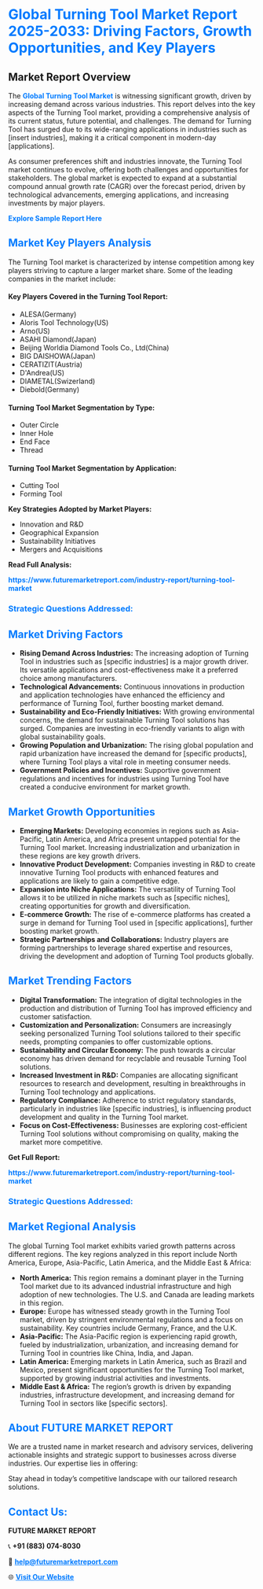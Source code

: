 <h1 style="color: #007BFF;">Global Turning Tool Market Report 2025-2033: Driving Factors, Growth Opportunities, and Key Players</h1>

<section id="overview">
<h2>Market Report Overview</h2>
<p>The <a href="https://www.futuremarketreport.com/industry-report/turning-tool-market" style="color: #007BFF; text-decoration: none;"><strong>Global Turning Tool Market</strong></a> is witnessing significant growth, driven by increasing demand across various industries. This report delves into the key aspects of the Turning Tool market, providing a comprehensive analysis of its current status, future potential, and challenges. The demand for Turning Tool has surged due to its wide-ranging applications in industries such as [insert industries], making it a critical component in modern-day [applications].</p>
<p>As consumer preferences shift and industries innovate, the Turning Tool market continues to evolve, offering both challenges and opportunities for stakeholders. The global market is expected to expand at a substantial compound annual growth rate (CAGR) over the forecast period, driven by technological advancements, emerging applications, and increasing investments by major players.</p>
</section>

<section id="overview">
<p><a href="https://www.futuremarketreport.com/request-sample/reportId=106115" style="color: #007BFF; text-decoration: none;"><strong>Explore Sample Report Here</strong></a></p>
</section>

<section id="key-players">
<h2 style="color: #007BFF;">Market Key Players Analysis</h2>
<p>The Turning Tool market is characterized by intense competition among key players striving to capture a larger market share. Some of the leading companies in the market include:</p>
<h4>Key Players Covered in the Turning Tool Report:</h4>
<ul><li>ALESA(Germany)</li><li>Aloris Tool Technology(US)</li><li>Arno(US)</li><li>ASAHI Diamond(Japan)</li><li>Beijing Worldia Diamond Tools Co., Ltd(China)</li><li>BIG DAISHOWA(Japan)</li><li>CERATIZIT(Austria)</li><li>D&#039;Andrea(US)</li><li>DIAMETAL(Swizerland)</li><li>Diebold(Germany)</li></ul>
<h4>Turning Tool Market Segmentation by Type:</h4>
<ul><li>Outer Circle</li><li>Inner Hole</li><li>End Face</li><li>Thread</li></ul>

<h4>Turning Tool Market Segmentation by Application:</h4>
<ul><li>Cutting Tool</li><li>Forming Tool</li></ul>
<p><strong>Key Strategies Adopted by Market Players:</strong></p>
<ul>
<li>Innovation and R&D</li>
<li>Geographical Expansion</li>
<li>Sustainability Initiatives</li>
<li>Mergers and Acquisitions</li>
</ul>
</section>

<section>
<p><strong>Read Full Analysis: </strong></p><a href="https://www.futuremarketreport.com/industry-report/turning-tool-market" style="color: #007BFF; text-decoration: none;"><strong>https://www.futuremarketreport.com/industry-report/turning-tool-market</strong></a>
<h3 style="color: #007BFF;">Strategic Questions Addressed:</h3>
</section>

<section id="driving-factors">
<h2 style="color: #007BFF;">Market Driving Factors</h2>
<ul>
<li><strong>Rising Demand Across Industries:</strong> The increasing adoption of Turning Tool in industries such as [specific industries] is a major growth driver. Its versatile applications and cost-effectiveness make it a preferred choice among manufacturers.</li>
<li><strong>Technological Advancements:</strong> Continuous innovations in production and application technologies have enhanced the efficiency and performance of Turning Tool, further boosting market demand.</li>
<li><strong>Sustainability and Eco-Friendly Initiatives:</strong> With growing environmental concerns, the demand for sustainable Turning Tool solutions has surged. Companies are investing in eco-friendly variants to align with global sustainability goals.</li>
<li><strong>Growing Population and Urbanization:</strong> The rising global population and rapid urbanization have increased the demand for [specific products], where Turning Tool plays a vital role in meeting consumer needs.</li>
<li><strong>Government Policies and Incentives:</strong> Supportive government regulations and incentives for industries using Turning Tool have created a conducive environment for market growth.</li>
</ul>
</section>

<section id="growth-opportunities">
<h2 style="color: #007BFF;">Market Growth Opportunities</h2>
<ul>
<li><strong>Emerging Markets:</strong> Developing economies in regions such as Asia-Pacific, Latin America, and Africa present untapped potential for the Turning Tool market. Increasing industrialization and urbanization in these regions are key growth drivers.</li>
<li><strong>Innovative Product Development:</strong> Companies investing in R&D to create innovative Turning Tool products with enhanced features and applications are likely to gain a competitive edge.</li>
<li><strong>Expansion into Niche Applications:</strong> The versatility of Turning Tool allows it to be utilized in niche markets such as [specific niches], creating opportunities for growth and diversification.</li>
<li><strong>E-commerce Growth:</strong> The rise of e-commerce platforms has created a surge in demand for Turning Tool used in [specific applications], further boosting market growth.</li>
<li><strong>Strategic Partnerships and Collaborations:</strong> Industry players are forming partnerships to leverage shared expertise and resources, driving the development and adoption of Turning Tool products globally.</li>
</ul>
</section>

<section id="trending-factors">
<h2 style="color: #007BFF;">Market Trending Factors</h2>
<ul>
<li><strong>Digital Transformation:</strong> The integration of digital technologies in the production and distribution of Turning Tool has improved efficiency and customer satisfaction.</li>
<li><strong>Customization and Personalization:</strong> Consumers are increasingly seeking personalized Turning Tool solutions tailored to their specific needs, prompting companies to offer customizable options.</li>
<li><strong>Sustainability and Circular Economy:</strong> The push towards a circular economy has driven demand for recyclable and reusable Turning Tool solutions.</li>
<li><strong>Increased Investment in R&D:</strong> Companies are allocating significant resources to research and development, resulting in breakthroughs in Turning Tool technology and applications.</li>
<li><strong>Regulatory Compliance:</strong> Adherence to strict regulatory standards, particularly in industries like [specific industries], is influencing product development and quality in the Turning Tool market.</li>
<li><strong>Focus on Cost-Effectiveness:</strong> Businesses are exploring cost-efficient Turning Tool solutions without compromising on quality, making the market more competitive.</li>
</ul>
</section>

<section>
<p><strong>Get Full Report: </strong></p><a href="https://www.futuremarketreport.com/industry-report/turning-tool-market" style="color: #007BFF; text-decoration: none;"><strong>https://www.futuremarketreport.com/industry-report/turning-tool-market</strong></a>
<h3 style="color: #007BFF;">Strategic Questions Addressed:</h3>
</section>


<section id="regional-analysis">
<h2 style="color: #007BFF;">Market Regional Analysis</h2>
<p>The global Turning Tool market exhibits varied growth patterns across different regions. The key regions analyzed in this report include North America, Europe, Asia-Pacific, Latin America, and the Middle East & Africa:</p>
<ul>
<li><strong>North America:</strong> This region remains a dominant player in the Turning Tool market due to its advanced industrial infrastructure and high adoption of new technologies. The U.S. and Canada are leading markets in this region.</li>
<li><strong>Europe:</strong> Europe has witnessed steady growth in the Turning Tool market, driven by stringent environmental regulations and a focus on sustainability. Key countries include Germany, France, and the U.K.</li>
<li><strong>Asia-Pacific:</strong> The Asia-Pacific region is experiencing rapid growth, fueled by industrialization, urbanization, and increasing demand for Turning Tool in countries like China, India, and Japan.</li>
<li><strong>Latin America:</strong> Emerging markets in Latin America, such as Brazil and Mexico, present significant opportunities for the Turning Tool market, supported by growing industrial activities and investments.</li>
<li><strong>Middle East & Africa:</strong> The region’s growth is driven by expanding industries, infrastructure development, and increasing demand for Turning Tool in sectors like [specific sectors].</li>
</ul>
</section>

<footer>
<h2 style="color: #007BFF;">About FUTURE MARKET REPORT</h2>
<p>We are a trusted name in market research and advisory services, delivering actionable insights and strategic support to businesses across diverse industries. Our expertise lies in offering:</p>

<p>Stay ahead in today’s competitive landscape with our tailored research solutions.</p>

<h2 style="color: #007BFF;">Contact Us:</h2>
<p><strong>FUTURE MARKET REPORT</strong></p>
<p>📞 <strong>+91 (883) 074-8030</strong></p>
<p>📧 <strong><a href="mailto:help@futuremarketreport.com" style="color: #007BFF;">help@futuremarketreport.com</a></strong></p>
<p>🌐 <strong><a href="https://www.futuremarketreport.com/" style="color: #007BFF;">Visit Our Website</a></strong></p>
</footer>